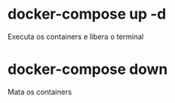 # docker-compose up -d

Executa os containers e libera o terminal

# docker-compose down

Mata os containers